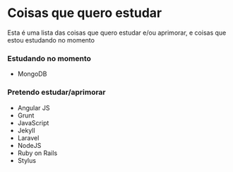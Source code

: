 # Coisas que quero estudar

Esta é uma lista das coisas que quero estudar e/ou aprimorar, e coisas que estou estudando no momento

### Estudando no momento
- MongoDB

### Pretendo estudar/aprimorar
- Angular JS
- Grunt
- JavaScript
- Jekyll
- Laravel
- NodeJS
- Ruby on Rails
- Stylus
